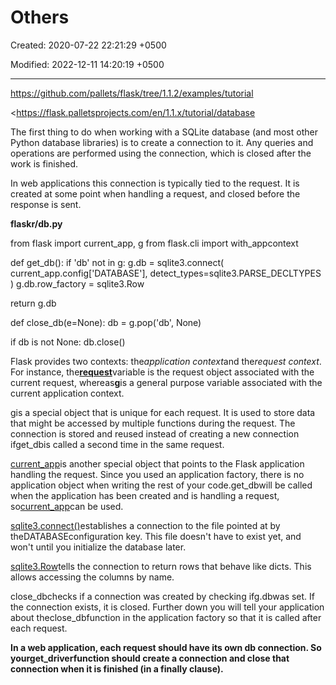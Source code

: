 # Others

Created: 2020-07-22 22:21:29 +0500

Modified: 2022-12-11 14:20:19 +0500

---

<https://github.com/pallets/flask/tree/1.1.2/examples/tutorial>

<https://flask.palletsprojects.com/en/1.1.x/tutorial/database

The first thing to do when working with a SQLite database (and most other Python database libraries) is to create a connection to it. Any queries and operations are performed using the connection, which is closed after the work is finished.



In web applications this connection is typically tied to the request. It is created at some point when handling a request, and closed before the response is sent.

**flaskr/db.py**

from flask import current_app, g
from flask.cli import with_appcontext



def get_db():
if 'db' not in g:
g.db = sqlite3.connect(
current_app.config['DATABASE'],
detect_types=sqlite3.PARSE_DECLTYPES
)
g.db.row_factory = sqlite3.Row

return g.db



def close_db(e=None):
db = g.pop('db', None)

if db is not None:
db.close()



Flask provides two contexts: the*application context*and the*request context*. For instance, the[**request**](https://flask.palletsprojects.com/en/0.12.x/api/#flask.request)variable is the request object associated with the current request, whereas[**g**](https://flask.palletsprojects.com/en/0.12.x/api/#flask.g)is a general purpose variable associated with the current application context.



[g](https://flask.palletsprojects.com/en/1.1.x/api/#flask.g)is a special object that is unique for each request. It is used to store data that might be accessed by multiple functions during the request. The connection is stored and reused instead of creating a new connection ifget_dbis called a second time in the same request.



[current_app](https://flask.palletsprojects.com/en/1.1.x/api/#flask.current_app)is another special object that points to the Flask application handling the request. Since you used an application factory, there is no application object when writing the rest of your code.get_dbwill be called when the application has been created and is handling a request, so[current_app](https://flask.palletsprojects.com/en/1.1.x/api/#flask.current_app)can be used.



[sqlite3.connect()](https://docs.python.org/3/library/sqlite3.html#sqlite3.connect)establishes a connection to the file pointed at by theDATABASEconfiguration key. This file doesn't have to exist yet, and won't until you initialize the database later.



[sqlite3.Row](https://docs.python.org/3/library/sqlite3.html#sqlite3.Row)tells the connection to return rows that behave like dicts. This allows accessing the columns by name.



close_dbchecks if a connection was created by checking ifg.dbwas set. If the connection exists, it is closed. Further down you will tell your application about theclose_dbfunction in the application factory so that it is called after each request.



**In a web application, each request should have its own db connection. So yourget_driverfunction should create a connection and close that connection when it is finished (in a finally clause).**
